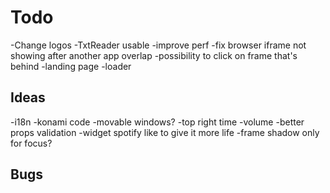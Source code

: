 # Todo

-Change logos
-TxtReader usable
-improve perf
-fix browser iframe not showing after another app overlap
-possibility to click on frame that's behind
-landing page
-loader

## Ideas

-i18n
-konami code
-movable windows?
-top right time
-volume
-better props validation
-widget spotify like to give it more life
-frame shadow only for focus?

## Bugs
